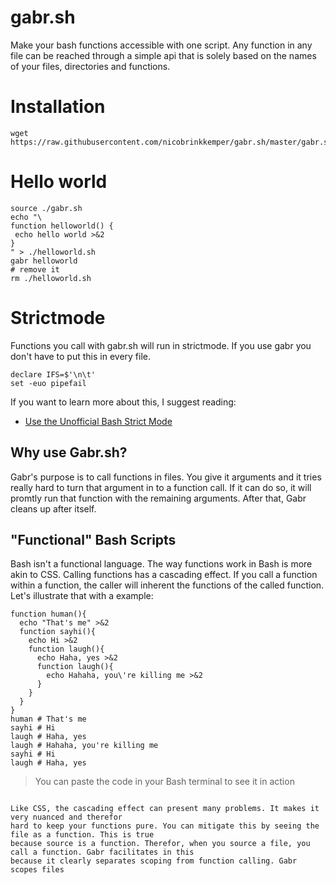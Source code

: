 # gabr.sh
Make your bash functions accessible with one script. Any function in any file can be reached through a simple api that is solely based on the names of your files, directories and functions.

# Installation 
```
wget https://raw.githubusercontent.com/nicobrinkkemper/gabr.sh/master/gabr.sh
```

# Hello world
```
source ./gabr.sh
echo "\
function helloworld() {
 echo hello world >&2
}
" > ./helloworld.sh
gabr helloworld
# remove it
rm ./helloworld.sh
```

# Strictmode
Functions you call with gabr.sh will run in strictmode. If you use gabr you don't have to
put this in every file.
```
declare IFS=$'\n\t'
set -euo pipefail
```
If you want to learn more about this, I suggest reading:
 - [Use the Unofficial Bash Strict Mode](http://redsymbol.net/articles/unofficial-bash-strict-mode/)

## Why use Gabr.sh?
Gabr's purpose is to call functions in files. You give it arguments and it
tries really hard to turn that argument in to a function call. If it can do so,
it will promtly run that function with the remaining arguments. After that,
Gabr cleans up after itself.

## "Functional" Bash Scripts
Bash isn't a functional language. The way functions work in Bash
is more akin to CSS. Calling functions has a cascading effect. If you call a
function within a function, the caller will inherent the functions of the
called function. Let's illustrate that with a example:
```
function human(){
  echo "That's me" >&2
  function sayhi(){
    echo Hi >&2
    function laugh(){
      echo Haha, yes >&2
      function laugh(){
        echo Hahaha, you\'re killing me >&2
      }
    }
  }
}
human # That's me
sayhi # Hi
laugh # Haha, yes
laugh # Hahaha, you're killing me
sayhi # Hi
laugh # Haha, yes
```
> You can paste the code in your Bash terminal to see it in action
```

Like CSS, the cascading effect can present many problems. It makes it very nuanced and therefor
hard to keep your functions pure. You can mitigate this by seeing the file as a function. This is true
because source is a function. Therefor, when you source a file, you call a function. Gabr facilitates in this
because it clearly separates scoping from function calling. Gabr scopes files

